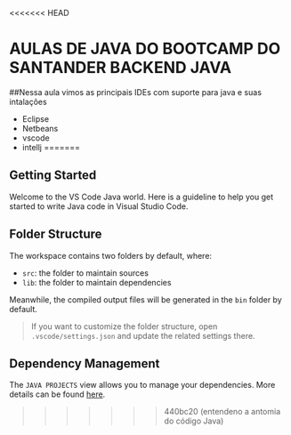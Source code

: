 <<<<<<< HEAD
# AULAS DE JAVA DO BOOTCAMP DO SANTANDER BACKEND JAVA

##Nessa aula vimos as principais IDEs com suporte para java e suas intalações 
- Eclipse
- Netbeans
- vscode
- intellj
=======
## Getting Started

Welcome to the VS Code Java world. Here is a guideline to help you get started to write Java code in Visual Studio Code.

## Folder Structure

The workspace contains two folders by default, where:

- `src`: the folder to maintain sources
- `lib`: the folder to maintain dependencies

Meanwhile, the compiled output files will be generated in the `bin` folder by default.

> If you want to customize the folder structure, open `.vscode/settings.json` and update the related settings there.

## Dependency Management

The `JAVA PROJECTS` view allows you to manage your dependencies. More details can be found [here](https://github.com/microsoft/vscode-java-dependency#manage-dependencies).
>>>>>>> 440bc20 (entendeno a antomia do código Java)
